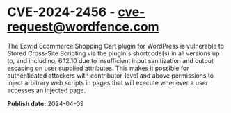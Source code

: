 # CVE-2024-2456 - cve-request@wordfence.com

The Ecwid Ecommerce Shopping Cart plugin for WordPress is vulnerable to Stored Cross-Site Scripting via the plugin's shortcode(s) in all versions up to, and including, 6.12.10 due to insufficient input sanitization and output escaping on user supplied attributes. This makes it possible for authenticated attackers with contributor-level and above permissions to inject arbitrary web scripts in pages that will execute whenever a user accesses an injected page.

**Publish date:** 2024-04-09
